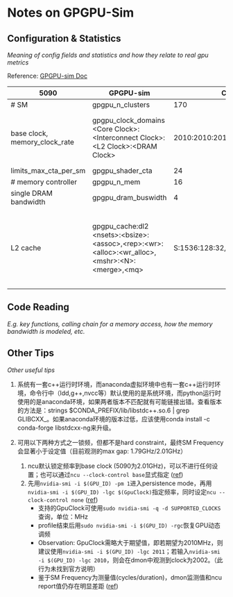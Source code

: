 # Notes on GPGPU-Sim

## Configuration & Statistics

*Meaning of config fields and statistics and how they relate to real gpu metrics*

Reference: [GPGPU-sim Doc](http://gpgpu-sim.org/manual/index.php/Main_Page#Configuration_Options)

| 5090 |  GPGPU-sim |  Config Value | Note |
| -- | -- | -- | -- |
| # SM | gpgpu_n_clusters | 170 | |
| base clock, memory_clock_rate | gpgpu_clock_domains \<Core Clock\>:\<Interconnect Clock\>:\<L2 Clock\>:\<DRAM Clock\> | 2010:2010:2010:14000 | Core & DRAM clock are confirmed by doc; interconnect & L2 clock just maintained the original convention (same as core clock), not confirmed.  |
| limits_max_cta_per_sm | gpgpu_shader_cta | 24 | |
| # memory controller | gpgpu_n_mem | 16 | |
| single DRAM bandwidth | gpgpu_dram_buswidth | 4 | |
| L2 cache | gpgpu_cache:dl2 \<nsets\>:\<bsize\>:\<assoc\>,\<rep\>:\<wr\>:\<alloc\>:\<wr_alloc\>,\<mshr\>:\<N\>:\<merge\>,\<mq\> | S:1536:128:32,L:B:m:L:X,A:192:4,32:0,32 | Only adjusted to make sure \<nsets\>x\<bsize\>x\<assoc\>x\<# memory controller\> = 96MB. Specific values are not confirmed. Addr mapping policy changed to XOR since original method (hash) needs manual encoding, but current number of sets is too big. |



## Code Reading

*E.g. key functions, calling chain for a memory access, how the memory bandwidth is modeled, etc.*

## Other Tips

*Other useful tips*

1. 系统有一套c++运行时环境，而anaconda虚拟环境中也有一套c++运行时环境，命令行中（ldd,g++,nvcc等）默认使用的是系统环境，而python运行时使用的是anaconda环境，如果两者版本不匹配就有可能链接出错。查看版本的方法是：strings $CONDA_PREFIX/lib/libstdc++.so.6 | grep GLIBCXX_。如果anaconda环境的版本过低，应该使用conda install -c conda-forge libstdcxx-ng来升级。

2. 可用以下两种方式之一锁频，但都不是hard constraint，最终SM Frequency会显著小于设定值（目前观测的max gap: 1.79GHz/2.01GHz）
    1. ncu默认锁定频率到base clock (5090为2.01GHz)，可以不进行任何设置；也可以通过`ncu --clock-control base`显式指定 ([ref](https://docs.nvidia.com/nsight-compute/ProfilingGuide/index.html#clock-control))
    2. 先用`nvidia-smi -i $(GPU_ID) -pm 1`进入persistence mode，再用`nvidia-smi -i $(GPU_ID) -lgc $(GpuClock)`指定频率，同时设定`ncu --clock-control none` ([ref](https://stackoverflow.com/questions/64701751/can-i-fix-my-gpu-clock-rate-to-ensure-consistent-profiling-results))
       - 支持的GpuClock可使用`sudo nvidia-smi -q -d SUPPORTED_CLOCKS`查询，单位：MHz
       - profile结束后用`sudo nvidia-smi -i $(GPU_ID) -rgc`恢复GPU动态调频
       - Observation: GpuClock需略大于期望值，即若期望为2010MHz，则建议使用`nvidia-smi -i $(GPU_ID) -lgc 2011`；若输入`nvidia-smi -i $(GPU_ID) -lgc 2010`，则会在dmon中观测到clock为2002。（此行为未找到官方说明）
       - 鉴于SM Frequency为测量值(cycles/duration)，dmon监测值和ncu report值仍存在明显差距 ([ref](https://forums.developer.nvidia.com/t/sm-frequency-reported-in-nsight-compute/264271))
